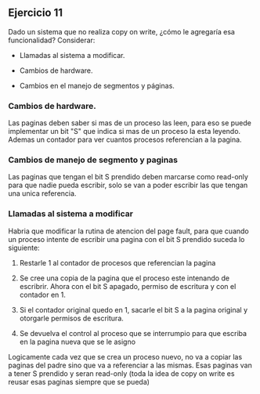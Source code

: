 ## Ejercicio 11

Dado un sistema que no realiza copy on write, ¿cómo le agregaría esa funcionalidad? Considerar:

- Llamadas al sistema a modificar.

- Cambios de hardware.

- Cambios en el manejo de segmentos y páginas.

### Cambios de hardware.

Las paginas deben saber si mas de un proceso las leen, para eso se puede implementar un bit "S" que indica 
si mas de un proceso la esta leyendo. 
Ademas un contador para ver cuantos procesos referencian a la pagina.

### Cambios de manejo de segmento y paginas

Las paginas que tengan el bit S prendido deben marcarse como read-only para que nadie pueda escribir, 
solo se van a poder escribir las que tengan una unica referencia.

### Llamadas al sistema a modificar

Habria que modificar la rutina de atencion del page fault, para que cuando un proceso intente de escribir
una pagina con el bit S prendido suceda lo siguiente:

1. Restarle 1 al contador de procesos que referencian la pagina

2. Se cree una copia de la pagina que el proceso este intenando de escribrir. Ahora con el bit S apagado, 
permiso de escritura y con el contador en 1.

3. Si el contador original quedo en 1, sacarle el bit S a la pagina original y otorgarle permisos de escritura.

4. Se devuelva el control al proceso que se interrumpio para que escriba en la pagina nueva que se le asigno


Logicamente cada vez que se crea un proceso nuevo, no va a copiar las paginas del padre sino que va a referenciar a las mismas.
Esas paginas van a tener S prendido y seran read-only (toda la idea de copy on write es reusar esas paginas siempre que se pueda)